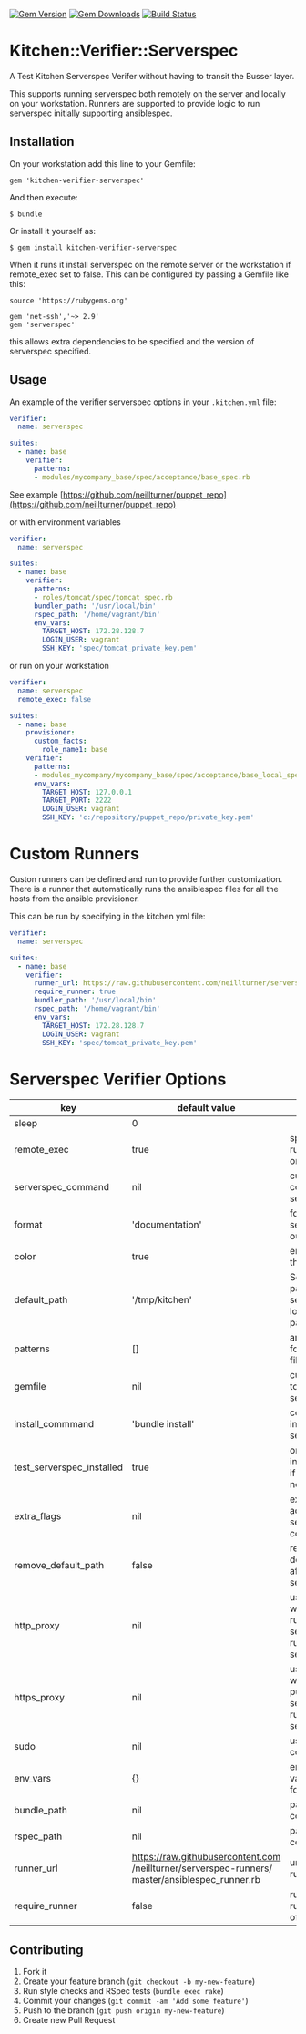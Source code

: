 [![Gem Version](https://badge.fury.io/rb/kitchen-verifier-serverspec.svg)](http://badge.fury.io/rb/kitchen-verifier-serverspec)
[![Gem Downloads](http://ruby-gem-downloads-badge.herokuapp.com/kitchen-verifier-serverspec?type=total&color=brightgreen)](https://rubygems.org/gems/kitchen-verifier-serverspec)
[![Build Status](https://travis-ci.org/neillturner/kitchen-verifier-serverspec.png)](https://travis-ci.org/neillturner/kitchen-verifier-serverspec)

# Kitchen::Verifier::Serverspec

A Test Kitchen Serverspec Verifer without having to transit the Busser layer.

This supports running serverspec both remotely on the server and locally on your workstation.
Runners are supported to provide logic to run serverspec initially supporting ansiblespec.


## Installation

On your workstation add this line to your Gemfile:

    gem 'kitchen-verifier-serverspec'

And then execute:

    $ bundle

Or install it yourself as:

    $ gem install kitchen-verifier-serverspec

When it runs it install serverspec on the remote server or the workstation if remote_exec set to false.
This can be configured by passing a Gemfile like this:

```
source 'https://rubygems.org'

gem 'net-ssh','~> 2.9'
gem 'serverspec'
```

this allows extra dependencies to be specified and the version of serverspec specified.

## Usage


An example of the verifier serverspec options in your `.kitchen.yml` file:

```yaml
verifier:
  name: serverspec

suites:
  - name: base
    verifier:
      patterns:
      - modules/mycompany_base/spec/acceptance/base_spec.rb
```

See example [https://github.com/neillturner/puppet_repo](https://github.com/neillturner/puppet_repo)

or with environment variables

```yaml
verifier:
  name: serverspec

suites:
  - name: base
    verifier:
      patterns:
      - roles/tomcat/spec/tomcat_spec.rb
      bundler_path: '/usr/local/bin'
      rspec_path: '/home/vagrant/bin'
      env_vars:
        TARGET_HOST: 172.28.128.7
        LOGIN_USER: vagrant
        SSH_KEY: 'spec/tomcat_private_key.pem'
```

or run on your workstation

```yaml
verifier:
  name: serverspec
  remote_exec: false

suites:
  - name: base
    provisioner:
      custom_facts:
        role_name1: base
    verifier:
      patterns:
      - modules_mycompany/mycompany_base/spec/acceptance/base_local_spec.rb
      env_vars:
        TARGET_HOST: 127.0.0.1
        TARGET_PORT: 2222
        LOGIN_USER: vagrant
        SSH_KEY: 'c:/repository/puppet_repo/private_key.pem'
```

# Custom Runners

Custon runners can be defined and run to provide further customization. 
There is a runner that automatically runs the ansiblespec files for all the hosts from the 
ansible provisioner. 

This can be run by specifying in the kitchen yml file:

```yaml
verifier:
  name: serverspec

suites:
  - name: base
    verifier:
      runner_url: https://raw.githubusercontent.com/neillturner/serverspec-runners/master/ansiblespec_runner.rb
      require_runner: true
      bundler_path: '/usr/local/bin'
      rspec_path: '/home/vagrant/bin'
      env_vars:
        TARGET_HOST: 172.28.128.7
        LOGIN_USER: vagrant
        SSH_KEY: 'spec/tomcat_private_key.pem'
```


# Serverspec Verifier Options

key | default value | Notes
----|---------------|--------
sleep | 0 |
remote_exec | true | specify false to run serverspec on workstation
serverspec_command | nil | custom command to run serverspec
format | 'documentation' | format of serverspec output
color | true | enable color in the output
default_path | '/tmp/kitchen' | Set the default path where serverspec looks for patterns
patterns | [] | array of patterns for spec test files
gemfile | nil | custom gemfile to use to install serverspec
install_commmand | 'bundle install' | command to install serverspec
test_serverspec_installed | true | only run install_command if serverspec not installed
extra_flags | nil | extra flags to add to ther serverspec command
remove_default_path | false | remove the default_path after successful serverspec run
http_proxy | nil | use http proxy when installing ruby, serverspec and running serverspec
https_proxy | nil | use https proxy when installing puppet, ruby, serverspec and running serverspec
sudo | nil | use sudo to run commands
env_vars | {} | environment variable to set for rspec
bundle_path | nil | path for bundler command
rspec_path | nil | path for rspec command
runner_url | https://raw.githubusercontent.com /neillturner/serverspec-runners/ master/ansiblespec_runner.rb | url for custom runner 
require_runner | false | run the custom runner instead of rspec directly 

## Contributing

1. Fork it
2. Create your feature branch (`git checkout -b my-new-feature`)
3. Run style checks and RSpec tests (`bundle exec rake`)
4. Commit your changes (`git commit -am 'Add some feature'`)
5. Push to the branch (`git push origin my-new-feature`)
6. Create new Pull Request

